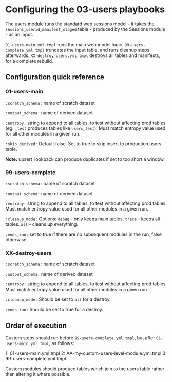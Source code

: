# Configuring the 03-users playbooks

The users module runs the standard web sessions model - it takes the `sessions_userid_manifest_staged` table - produced by the Sessions module - as an input.

`01-users-main.yml.tmpl` runs the main web model logic. `99-users-complete.yml.tmpl` truncates the input table, and runs cleanup steps afterwards. `XX-destroy-users.yml.tmpl` destroys all tables and manifests, for a complete rebuild.

## Configuration quick reference

### 01-users-main

`:scratch_schema:`     name of scratch dataset  

`:output_schema:`      name of derived dataset

`:entropy:`            string to append to all tables, to test without affecting prod tables (eg. `_test` produces tables like `users_test`). Must match entropy value used for all other modules in a given run.

`:skip_derived:`       Default false. Set to true to skip insert to production users table.

**Note:** upsert_lookback can produce duplicates if set to too short a window.

### 99-users-complete

`:scratch_schema:`     name of scratch dataset

`:output_schema:`      name of derived dataset

`:entropy:`            string to append to all tables, to test without affecting prod tables. Must match entropy value used for all other modules in a given run.

`:cleanup_mode:`       Options: `debug` - only keeps main tables. `trace` - keeps all tables. `all` - cleans up everything.

`:ends_run:`           set to true if there are no subsequent modules in the run, false otherwise.

### XX-destroy-users

`:scratch_schema:`     name of scratch dataset

`:output_schema:`      name of derived dataset

`:entropy:`            string to append to all tables, to test without affecting prod tables. Must match entropy value used for all other modules in a given run.

`:cleanup_mode:`       Should be set to `all` for a destroy.

`:ends_run:`           Should be set to true for a destroy.

## Order of execution

Custom steps should run before `99-users-complete.yml.tmpl`, but after `01-users-main.yml.tmpl`, as follows:

1: 01-users-main.yml.tmpl
2: AA-my-custom-users-level-module.yml.tmpl
3: 99-users-complete.yml.tmpl

Custom modules should produce tables which join to the users table rather than altering it where possible.
